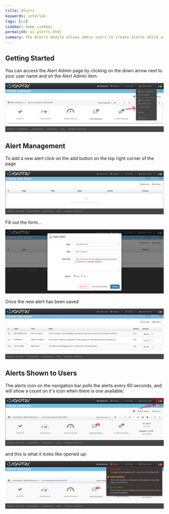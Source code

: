 ```yaml
---
title: Alerts
keywords: interlok
tags: [ui]
sidebar: home_sidebar
permalink: ui-alerts.html
summary: The Alerts module allows admin users to create alerts which are then shown to all logged in users. (Since 3.4.1)
---
```


## Getting Started ##

You can access the Alert Admin page by clicking on the down arrow next to your user name and on the Alert Admin item.

 ![Navigate to admin](../../images/ui-user-guide/alert1-navigate.png)

## Alert Management ##

To add a new alert click on the add button on the top right corner of the page

 ![Empty Alert page](../../images/ui-user-guide/alert2-alert-management.png)


Fill out the form...

![Add Alert modal](../../images/ui-user-guide/alert3-new-alert.png)


Once the new alert has been saved

 ![Alert page](../../images/ui-user-guide/alert4-alerts-configured.png)


## Alerts Shown to Users ##

The alerts icon on the navigation bar polls the alerts every 60 seconds, and will show a count on it's icon when there is one available:

![The alerts icon](../../images/ui-user-guide/alert5-dashboard-with-alerts.png)


and this is what it looks like opened up:

![The alerts shown](../../images/ui-user-guide/alert6-alerts-open.png)
